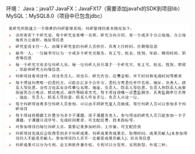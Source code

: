 环境：
    Java：java17
    JavaFX：JavaFX17（需要添加javafx的SDK到项目lib）
    MySQL：MySQL8.0（项目中已包含jdbc）

![需求](/image/需求.png)
